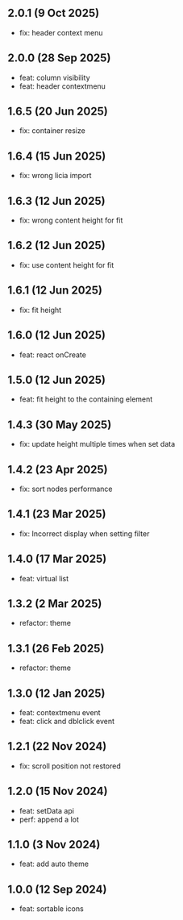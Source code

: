## 2.0.1 (9 Oct 2025)

* fix: header context menu

## 2.0.0 (28 Sep 2025)

* feat: column visibility
* feat: header contextmenu

## 1.6.5 (20 Jun 2025)

* fix: container resize

## 1.6.4 (15 Jun 2025)

* fix: wrong licia import

## 1.6.3 (12 Jun 2025)

* fix: wrong content height for fit

## 1.6.2 (12 Jun 2025)

* fix: use content height for fit

## 1.6.1 (12 Jun 2025)

* fix: fit height

## 1.6.0 (12 Jun 2025)

* feat: react onCreate

## 1.5.0 (12 Jun 2025)

* feat: fit height to the containing element

## 1.4.3 (30 May 2025)

* fix: update height multiple times when set data

## 1.4.2 (23 Apr 2025)

* fix: sort nodes performance

## 1.4.1 (23 Mar 2025)

* fix: Incorrect display when setting filter

## 1.4.0 (17 Mar 2025)

* feat: virtual list

## 1.3.2 (2 Mar 2025)

* refactor: theme

## 1.3.1 (26 Feb 2025)

* refactor: theme

## 1.3.0 (12 Jan 2025)

* feat: contextmenu event
* feat: click and dblclick event

## 1.2.1 (22 Nov 2024)

* fix: scroll position not restored

## 1.2.0 (15 Nov 2024)

* feat: setData api
* perf: append a lot

## 1.1.0 (3 Nov 2024)

* feat: add auto theme

## 1.0.0 (12 Sep 2024)

* feat: sortable icons
